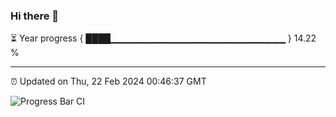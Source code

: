 ### Hi there 👋

⏳ Year progress { ████▁▁▁▁▁▁▁▁▁▁▁▁▁▁▁▁▁▁▁▁▁▁▁▁▁▁ } 14.22 %

---

⏰ Updated on Thu, 22 Feb 2024 00:46:37 GMT

![Progress Bar CI](https://github.com/liununu/liununu/workflows/Progress%20Bar%20CI/badge.svg)

